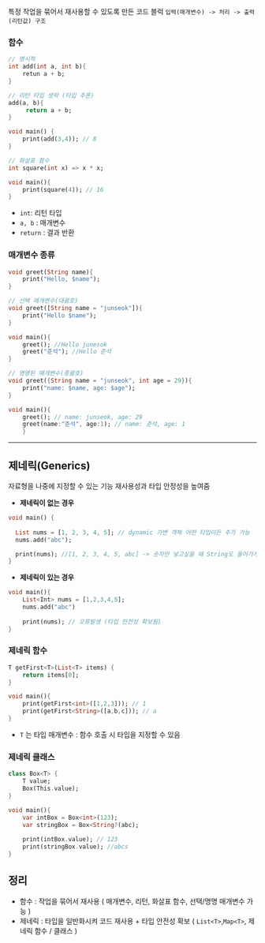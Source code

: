 
특정 작업을 묶어서 재사용할 수 있도록 만든 코드 블럭
`입력(매개변수) -> 처리 -> 출력(리턴값) 구조`

### 함수
```dart
// 명시적 
int add(int a, int b){
	retun a + b;
}

// 리턴 타입 생략 (타입 추론)
add(a, b){
	 return a + b;
}

void main() {
	print(add(3,4)); // 8	
}

// 화살표 함수
int square(int x) => x * x;

void main(){
	print(square(4)); // 16
}
```
- `int`: 리턴 타입
- `a, b` : 매개변수
- `return` : 결과 반환

### 매개변수 종류
```dart
void greet(String name){
	print("Hello, $name");
}

// 선택 매개변수(대괄호)
void greet([String name = "junseok"]){
	print("Hello $name");
}

void main(){
	greet(); //Hello junesok
	greet("준석"); //Hello 준석
}

// 명명된 매개변수(중괄호)
void greet({String name = "junseok", int age = 29}){
	print("name: $name, age: $age");
}

void main(){
	greet(); // name: junseok, age: 29
	greet(name:"준석", age:1); // name: 준석, age: 1
	}

```

---

## 제네릭(Generics)

자료형을 나중에 지정할 수 있는 기능
재사용성과 타입 안정성을 높여줌

- **제네릭이 없는 경우**
```dart
void main() {
	
  List nums = [1, 2, 3, 4, 5]; // dynamic 가변 객체 어떤 타입이든 추가 가능
  nums.add("abc");

  print(nums); //[1, 2, 3, 4, 5, abc] -> 숫자만 넣고싶을 때 String도 들어가게 됨
}

```

- **제네릭이 있는 경우**
```dart
void main(){
	List<Int> nums = [1,2,3,4,5];
	nums.add("abc")
	
	print(nums); // 오류발생 (타입 안전성 확보됨)
}
```

### 제네릭 함수
```dart
T getFirst<T>(List<T> items) {
	return items[0];
}

void main(){
	print(getFirst<int>([1,2,3])); // 1
	print(getFirst<String>([a,b,c])); // a
}
```
- `T` 는 타입 매개변수 : 함수 호출 시 타입을 지정할 수 있음

### 제네릭 클래스
```dart
class Box<T> {
	T value;
	Box(This.value);
}

void main(){
	var intBox = Box<int>(123);
	var stringBox = Box<String?(abc);
	
	print(intBox.value); // 123
	print(stringBox.value); //abcs
}


```

## 정리

- 함수 : 작업을 묶어서 재사용 ( 매개변수, 리턴, 화살표 함수, 선택/명명 매개변수 가능 )
- 제네릭 : 타입을 일반화시켜 코드 재사용 + 타입 안전성 확보 ( `List<T>`,`Map<T>`, 제네릭 함수 / 클래스 )